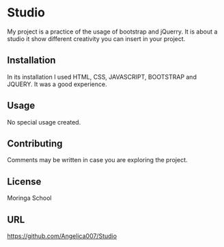 # Studio

My project is a practice of the usage of bootstrap and jQuerry. It is about a studio it show different creativity you can insert in your project. 

## Installation

In its installation I used HTML, CSS, JAVASCRIPT, BOOTSTRAP and JQUERY. It was a good experience.

## Usage

No special usage created.

## Contributing
Comments may be written in case you are exploring the project.

## License
Moringa School 

## URL

https://github.com/Angelica007/Studio
